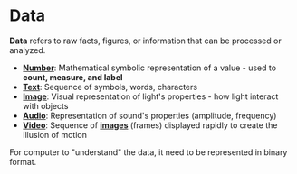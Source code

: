 # Data

**Data** refers to raw facts, figures, or information that can be processed or analyzed. 

- **[Number]**: Mathematical symbolic representation of a value - used to **count, measure, and label**
- **[Text]**: Sequence of symbols, words, characters
- **[Image]**: Visual representation of light's properties - how light interact with objects
- **[Audio]**: Representation of sound's properties (amplitude, frequency)
- **[Video]**: Sequence of **[images][image]** (frames) displayed rapidly to create the illusion of motion

For computer to "understand" the data, it need to be represented in binary format.

[number]: number/Number
[text]: text/Text
[image]: image/Image
[audio]: sound/Sound
[video]: video/Video
